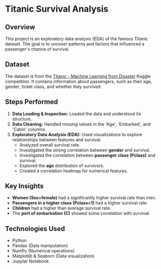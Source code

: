 # Titanic Survival Analysis

## Overview
This project is an exploratory data analysis (EDA) of the famous Titanic dataset. The goal is to uncover patterns and factors that influenced a passenger's chance of survival.

## Dataset
The dataset is from the [Titanic - Machine Learning from Disaster](https://www.kaggle.com/c/titanic) Kaggle competition. It contains information about passengers, such as their age, gender, ticket class, and whether they survived.

## Steps Performed
1.  **Data Loading & Inspection:** Loaded the data and understood its structure.
2.  **Data Cleaning:** Handled missing values in the 'Age', 'Embarked', and 'Cabin' columns.
3.  **Exploratory Data Analysis (EDA):** Used visualizations to explore relationships between features and survival.
    - Analyzed overall survival rate.
    - Investigated the strong correlation between **gender** and survival.
    - Investigated the correlation between **passenger class (Pclass)** and survival.
    - Explored the **age** distribution of survivors.
    - Created a correlation heatmap for numerical features.

## Key Insights
- **Women (Sex=female)** had a significantly higher survival rate than men.
- **Passengers in a higher class (Pclass=1)** had a higher survival rate.
- **Children** had a higher than average survival rate.
- The **port of embarkation (C)** showed some correlation with survival.

## Technologies Used
- Python
- Pandas (Data manipulation)
- NumPy (Numerical operations)
- Matplotlib & Seaborn (Data visualization)
- Jupyter Notebook

